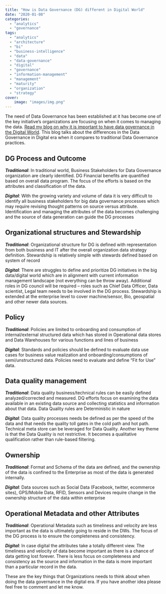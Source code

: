 ```yaml
---
title: "How is Data Governance (DG) different in Digital World"
date: "2020-01-08"
categories: 
  - "analytics"
  - "governance"
tags: 
  - "analytics"
  - "architecture"
  - "bi"
  - "business-intelligence"
  - "data"
  - "data-governance"
  - "digital"
  - "governance"
  - "information-management"
  - "management"
  - "maturity"
  - "organization"
  - "strategy"
cover:
    image: "images/img.png"
---
```



The need of Data Governance has been established at it has become one of the key initiative’s organizations are focusing on when it comes to managing the data. [Read my blog on why it is important to have data governance in the Digital World](/blog/2019-12-need-of-data-governance-in-digital-world). This blog talks about the differences in the Data Governance in Digital era when it compares to traditional Data Governance practices.

## DG Process and Outcome

**_Traditional_**: In traditional world, Business Stakeholders for Data Governance organization are clearly identified. DG Financial benefits are quantified based on overall data program. The focus of the efforts is based on the attributes and classification of the data. 

**_Digital_**: With the growing variety and volume of data it is very difficult to identify all business stakeholders for big data governance processes which may require revising thought patterns on source versus attribute. Identification and managing the attributes of the data becomes challenging and the source of data generation can guide the DG processes

## Organizational structures and Stewardship

**_Traditional_**: Organizational structure for DG is defined with representation from both business and IT after the overall organization data strategy definition. Stewardship is relatively simple with stewards defined based on system of record

**_Digital_**: There are struggles to define and prioritize DG initiatives in the big data/digital world which are in alignment with current information management landscape (not everything can be throw away). Additional roles in DG council will be required – roles such as Chief Data Officer, Data scientist, Legal team needs to be involved in the DG process. Stewardship is extended at the enterprise level to cover machine/sensor, Bio, geospatial and other newer data sources.

## Policy

**_Traditional_**: Policies are limited to onboarding and consumption of internal/external structured data which has stored in Operational data stores and Data Warehouses for various functions and lines of business

**_Digital_**: Standards and policies should be defined to evaluate data use cases for business value realization and onboarding/consumptions of semi/unstructured data. Policies need to evaluate and define “Fit for Use” data.

## Data quality management

**_Traditional_**: Data quality business/technical rules can be easily defined analyzed/corrected and measured. DQ efforts focus on examining the data available in an existing data source and collecting statistics and information about that data. Data Quality rules are Deterministic in nature

**_Digital_**: Data quality processes needs be defined as per the speed of the data and that needs the quality toll gates in the cold path and hot path. Technical meta store can be leveraged for Data Quality. Another key theme is that the Data Quality is not restrictive. It becomes a qualitative qualification rather than rule-based filtering.

## Ownership

**_Traditional_**: Format and Schema of the data are defined, and the ownership of the data is confined to the Enterprise as most of the data is generated internally. 

**_Digital_**: Data sources such as Social Data (Facebook, twitter, ecommerce sites), GPS/Mobile Data, RFID, Sensors and Devices require change in the ownership structure of the data within enterprise

## Operational Metadata and other Attributes 

**_Traditional_**: Operational Metadata such as timeliness and velocity are less important as the data is ultimately going to reside in the DWs. The focus of the DG process is to ensure the completeness and consistency.

**_Digital_**: In case digital the attributes take a totally different view. The timeliness and velocity of data become important as there is a chance of data getting lost forever. There is less focus on completeness and consistency as the source and information in the data is more important than a particular record in the data.

These are the key things that Organizations needs to think about when doing the data governance in the digital era. If you have another idea please feel free to comment and let me know.
